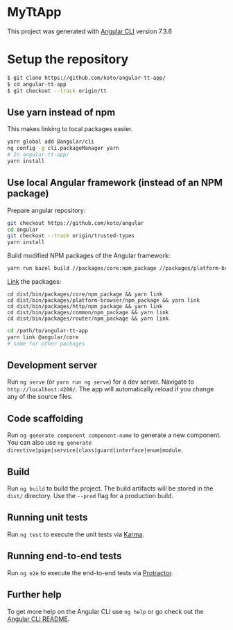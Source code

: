 # MyTtApp

This project was generated with [Angular CLI](https://github.com/angular/angular-cli) version 7.3.6

# Setup the repository

```bash
$ git clone https://github.com/koto/angular-tt-app/
$ cd angular-tt-app
$ git checkout --track origin/tt
```

## Use yarn instead of npm
This makes linking to local packages easier.

```bash
yarn global add @angular/cli
ng config -g cli.packageManager yarn
# In angular-tt-app/
yarn install
```

## Use local Angular framework (instead of an NPM package)

Prepare angular repository:

```bash
git checkout https://github.com/koto/angular
cd angular
git checkout --track origin/trusted-types
yarn install
```

Build modified NPM packages of the Angular framework:

```bash
yarn run bazel build //packages/core:npm_package //packages/platform-browser:npm_package //packages/http:npm_package //packages/common:npm_package //packages/router:npm_package
```

[Link](https://yarnpkg.com/lang/en/docs/cli/link/) the packages:

```
cd dist/bin/packages/core/npm_package && yarn link
cd dist/bin/packages/platform-browser/npm_package && yarn link
cd dist/bin/packages/http/npm_package && yarn link
cd dist/bin/packages/common/npm_package && yarn link
cd dist/bin/packages/router/npm_package && yarn link
```

```bash
cd /path/to/angular-tt-app
yarn link @angular/core
# same for other packages
```

## Development server

Run `ng serve` (or `yarn run ng serve`) for a dev server. Navigate to `http://localhost:4200/`. The app will automatically reload if you change any of the source files.

## Code scaffolding

Run `ng generate component component-name` to generate a new component. You can also use `ng generate directive|pipe|service|class|guard|interface|enum|module`.

## Build

Run `ng build` to build the project. The build artifacts will be stored in the `dist/` directory. Use the `--prod` flag for a production build.

## Running unit tests

Run `ng test` to execute the unit tests via [Karma](https://karma-runner.github.io).

## Running end-to-end tests

Run `ng e2e` to execute the end-to-end tests via [Protractor](http://www.protractortest.org/).

## Further help

To get more help on the Angular CLI use `ng help` or go check out the [Angular CLI README](https://github.com/angular/angular-cli/blob/master/README.md).
